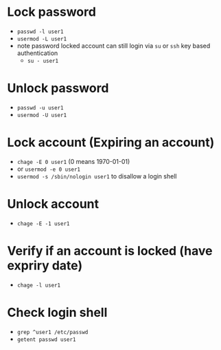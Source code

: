 # Lock password
- `passwd -l user1`
- `usermod -L user1`
- note password locked account can still login via `su` or `ssh` key based authentication
  - `su - user1`

# Unlock password
- `passwd -u user1`
- `usermod -U user1`

# Lock account (Expiring an account)
- `chage -E 0 user1` (0 means 1970-01-01)
- or `usermod -e 0 user1`
- `usermod -s /sbin/nologin user1` to disallow a login shell

# Unlock account
- `chage -E -1 user1`

# Verify if an account is locked (have expriry date)
- `chage -l user1`

# Check login shell
- `grep ^user1 /etc/passwd`
- `getent passwd user1`
